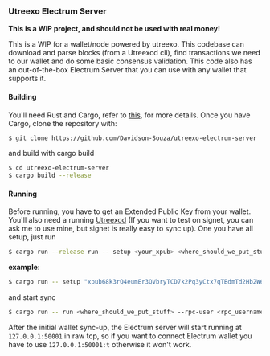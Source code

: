 ### Utreexo Electrum Server
**This is a WIP project, and should not be used with real money!**

This is a WIP for a wallet/node powered by utreexo. This codebase can download and parse blocks (from a Utreexod cli), find transactions we need to our wallet and do some basic consensus validation.
This code also has an out-of-the-box Electrum Server that you can use with any wallet that supports it.

#### Building
You'll need Rust and Cargo, refer to [this](https://www.rust-lang.org/), for more details.
Once you have Cargo, clone the repository with:
```bash
$ git clone https://github.com/Davidson-Souza/utreexo-electrum-server
```
and build with cargo build
```bash
$ cd utreexo-electrum-server
$ cargo build --release
```

#### Running
Before running, you have to get an Extended Public Key from your wallet. You'll also need a running [Utreexod](https://github.com/Davidson-Souza/utreexo-electrum-server) (If you want to test on signet, you can ask me to use mine, but signet is really easy to sync up).
One you have all setup, just run
```bash
$ cargo run --release run -- setup <your_xpub> <where_should_we_put_stuff>
```
**example**:
```bash
$ cargo run -- setup "xpub68k3rQ4eumEr3QVbryTCD7k2Pq3yCtx7qTBdmTd2Hb2W6fSre44qxyyJjg2kXi9NQhSsTK7McwyjQpqxqSZVrx82oTEeCKSEjfdVM8vmFGk" /tmp/my_nice_utreexo_wallet/
```
and start sync
```bash
$ cargo run -- run <where_should_we_put_stuff> --rpc-user <rpc_username> --rpc-password <rpc_password> --rpc-host <rpc_host>
```

After the initial wallet sync-up, the Electrum server will start running at `127.0.0.1:50001` in raw tcp, so if you want to connect Electrum wallet you have to use `127.0.0.1:50001:t` otherwise it won't work.